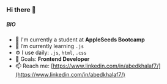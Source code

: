 ### Hi there 👋

##### BIO

- 🔭 I'm currently a student at **AppleSeeds Bootcamp**
- 🌱 I’m currently learning `.js`
- ⚙️ I use daily: `.js`, `html`, `.css`
- 🎯 Goals: **Frontend Developer**
- 📫 Reach me: [https://www.linkedin.com/in/abedkhalaf7/](https://www.linkedin.com/in/abedkhalaf7/)



